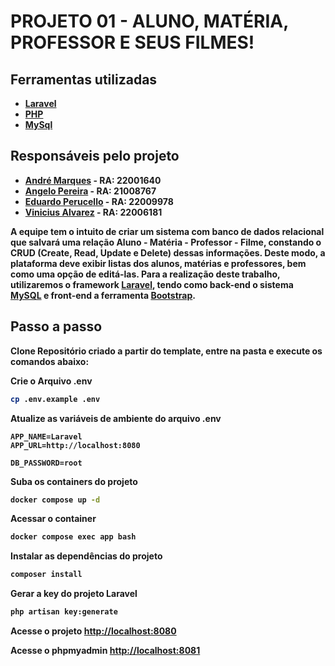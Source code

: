 # <b>PROJETO 01 - ALUNO, MATÉRIA, PROFESSOR E SEUS FILMES!<b>

## Ferramentas utilizadas
- [Laravel](https://laravel.com/)
- [PHP](https://www.php.net/)
- [MySql](https://www.mysql.com/)

## Responsáveis pelo projeto
- [André Marques](https://github.com/andrecostamarques) - RA: 22001640
- [Angelo Pereira](https://github.com/AngeloPJunior) - RA: 21008767
- [Eduardo Perucello](https://github.com/EduardoPerucello) - RA: 22009978
- [Vinicius Alvarez](https://github.com/VinizAA) - RA: 22006181
    
A equipe tem o intuito de criar um sistema com banco de dados relacional que salvará uma relação Aluno - Matéria - Professor - Filme, constando o CRUD (Create, Read, Update e Delete) dessas informações. Deste modo, a plataforma deve exibir listas dos alunos, matérias e professores, bem como uma opção de editá-las.
Para a realização deste trabalho, utilizaremos o framework [Laravel](https://laravel.com), tendo como back-end o sistema [MySQL](https://www.mysql.com/) e front-end a ferramenta [Bootstrap](https://getbootstrap.com/).


## Passo a passo
Clone Repositório criado a partir do template, entre na pasta e execute os comandos abaixo:

Crie o Arquivo .env
```sh
cp .env.example .env
```

Atualize as variáveis de ambiente do arquivo .env
```dosini
APP_NAME=Laravel
APP_URL=http://localhost:8080

DB_PASSWORD=root
```

Suba os containers do projeto
```sh
docker compose up -d
```

Acessar o container
```sh
docker compose exec app bash
```

Instalar as dependências do projeto
```sh
composer install
```

Gerar a key do projeto Laravel
```sh
php artisan key:generate
```

Acesse o projeto
[http://localhost:8080](http://localhost:8080)

Acesse o phpmyadmin
[http://localhost:8081](http://localhost:8081)
